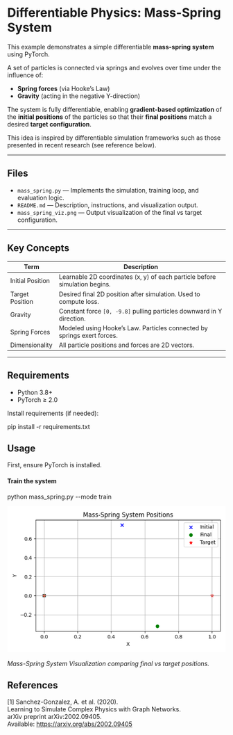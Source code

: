 # Differentiable Physics: Mass-Spring System

This example demonstrates a simple differentiable **mass-spring system** using PyTorch.

A set of particles is connected via springs and evolves over time under the influence of:
- **Spring forces** (via Hooke’s Law)
- **Gravity** (acting in the negative Y-direction)

The system is fully differentiable, enabling **gradient-based optimization** of the **initial positions** of the particles so that their **final positions** match a desired **target configuration**.

This idea is inspired by differentiable simulation frameworks such as those presented in recent research (see reference below).

---

##  Files

- `mass_spring.py` — Implements the simulation, training loop, and evaluation logic.
- `README.md` — Description, instructions, and visualization output.
- `mass_spring_viz.png` — Output visualization of the final vs target configuration.

---

##  Key Concepts

| Term              | Description                                                                 |
|-------------------|-----------------------------------------------------------------------------|
| Initial Position  | Learnable 2D coordinates (x, y) of each particle before simulation begins.  |
| Target Position   | Desired final 2D position after simulation. Used to compute loss.           |
| Gravity           | Constant force `[0, -9.8]` pulling particles downward in Y direction.       |
| Spring Forces     | Modeled using Hooke’s Law. Particles connected by springs exert forces.     |
| Dimensionality    | All particle positions and forces are 2D vectors.                           |

---

## Requirements

- Python 3.8+
- PyTorch ≥ 2.0

Install requirements (if needed):

pip install -r requirements.txt


## Usage

First, ensure PyTorch is installed.

#### Train the system


python mass_spring.py --mode train


![Mass-Spring System Visualization](mass_spring_viz.png)

*Mass-Spring System Visualization comparing final vs target positions.*



## References

[1] Sanchez-Gonzalez, A. et al. (2020).  
Learning to Simulate Complex Physics with Graph Networks.  
arXiv preprint arXiv:2002.09405.  
Available: https://arxiv.org/abs/2002.09405


